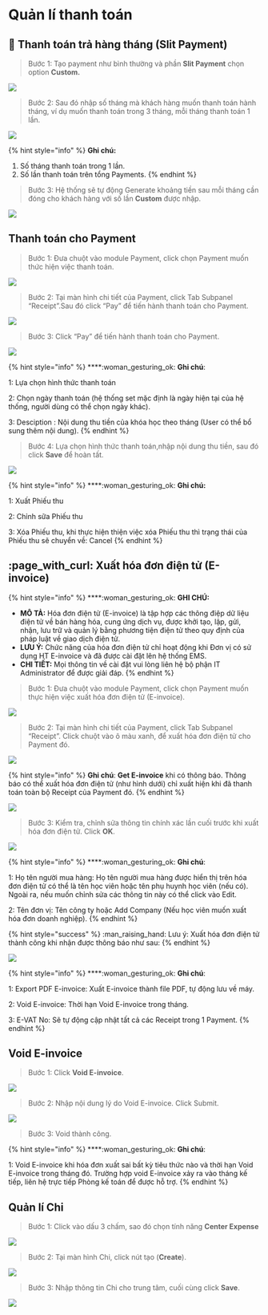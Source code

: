 # Quản lí thanh toán

##

##

:dart: Thanh toán trả hàng tháng (Slit Payment)
-----------------------------------------------

> Bước 1: Tạo payment như bình thường và phần **Slit Payment** chọn option **Custom.**

![](../.gitbook/assets/slitpayment.png)

> Bước 2: Sau đó nhập số tháng mà khách hàng muốn thanh toán hành tháng, ví dụ muốn thanh toán trong 3 tháng, mỗi tháng thanh toán 1 lần.

![](../.gitbook/assets/sliipay2.png)

{% hint style="info" %}
**Ghi chú:**

1. Số tháng thanh toán trong 1 lần.
2. Số lần thanh toán trên tổng Payments.
{% endhint %}

> Bước 3: Hệ thống sẽ tự động Generate khoảng tiền sau mỗi tháng cần đóng cho khách hàng với  số lần **Custom** được nhập.

![](../.gitbook/assets/slipay.png)

## Thanh toán cho Payment

> Bước 1: Đưa chuột vào module Payment, click chọn Payment muốn thức hiện việc thanh toán.

![](../.gitbook/assets/ThanhToanChoPayment1.png)

> Bước 2: Tại màn hình chi tiết của Payment, click Tab Subpanel “Receipt”.Sau đó click “Pay” để tiến hành thanh toán cho Payment.

![](../.gitbook/assets/ThanhToanChoPayment2.png)

> Bước 3: Click “Pay” để tiến hành thanh toán cho Payment.

![](../.gitbook/assets/ThanhToanChoPayment3.png)

{% hint style="info" %}
****:woman\_gesturing\_ok: **Ghi chú**:

1: Lựa chọn hình thức thanh toán

2: Chọn ngày thanh toán (hệ thống set mặc định là ngày hiện tại của hệ thống, người dùng có thể chọn ngày khác).&#x20;

3: Desciption : Nội dung thu tiền của khóa học theo tháng (User có thể bổ sung thêm nội dung).
{% endhint %}

> Bước 4:&#x20;> Lựa chọn hình thức thanh toán,nhập nội dung thu tiền, sau đó click **Save** để hoàn tất.

![](../.gitbook/assets/ThanhToanChoPayment4.png)

{% hint style="info" %}
****:woman\_gesturing\_ok: **Ghi chú:**

1: Xuất Phiếu thu

2: Chỉnh sữa Phiếu thu

3: Xóa Phiếu thu, khi thực hiện thiện việc xóa Phiếu thu thì trạng thái của Phiếu thu sẽ chuyển về: Cancel
{% endhint %}

## :page\_with\_curl: Xuất hóa đơn điện tử (E-invoice)

{% hint style="info" %}
****:woman\_gesturing\_ok: **GHI CHÚ:**

* **MÔ TẢ:** Hóa đơn điện tử (E-invoice) là tập hợp các thông điệp dữ liệu điện tử về bán hàng hóa, cung ứng dịch vụ, được khởi tạo, lập, gửi, nhận, lưu trữ và quản lý bằng phương tiện điện tử theo quy định của pháp luật về giao dịch điện tử.
* **LƯU Ý:** Chức năng của hóa đơn điện tử chỉ hoạt động khi Đơn vị có sử dụng HT E-invoice và đã được cài đặt lên hệ thống EMS.
* **CHI TIẾT:** Mọi thông tin về cài đặt vui lòng liên hệ bộ phận IT Administrator để được giải đáp.
{% endhint %}

> Bước 1: Đưa chuột vào module Payment, click chọn Payment muốn thực hiện việc xuất hóa đơn điện tử (E-invoice).

![](<../.gitbook/assets/image (81) (1).png>)

> Bước 2:&#x20;> Tại màn hình chi tiết của Payment, click Tab Subpanel “Receipt”. Click chuột vào ô màu xanh, để xuất hóa đơn điện tử cho Payment đó.

![](../.gitbook/assets/E-Invoice.jpg)

{% hint style="info" %}
**Ghi chú**: **Get E-invoice** khi có thông báo. Thông báo có thể xuất hóa đơn điện tử (như hình dưới) chỉ xuất hiện khi đã thanh toán toàn bộ Receipt của Payment đó.
{% endhint %}

![](<../.gitbook/assets/image (86).png>)

> Bước 3: Kiểm tra, chỉnh sửa thông tin chính xác lần cuối trước khi xuất hóa đơn điện tử. Click **OK**.

![](<../.gitbook/assets/image (92).png>)

{% hint style="info" %}
****:woman\_gesturing\_ok: **Ghi chú**:

1:  Họ tên người mua hàng: Họ tên người mua hàng được hiển thị trên hóa đơn điện tử có thể là tên học viên hoặc tên phụ huynh học viên (nếu có). Ngoài ra, nếu muốn chỉnh sửa các thông tin này có thể click vào Edit.

2: Tên đơn vị: Tên công ty hoặc Add Company (Nếu học viên muốn xuất hóa đơn doanh nghiệp).
{% endhint %}

{% hint style="success" %}
:man\_raising\_hand: Lưu ý: Xuất hóa đơn điện tử thành công khi nhận được thông báo như sau:
{% endhint %}

![](<../.gitbook/assets/image (93).png>)

{% hint style="info" %}
****:woman\_gesturing\_ok: **Ghi chú**:

1: Export PDF E-invoice: Xuất E-invoice thành file PDF, tự động lưu về máy.

2: Void E-invoice: Thời hạn Void E-invoice trong tháng.

3: E-VAT No: Sẽ tự động cập nhật tất cả các Receipt trong 1 Payment.
{% endhint %}

## Void E-invoice

> Bước 1: Click **Void E-invoice**.

![](<../.gitbook/assets/image (97).png>)

> Bước 2: Nhập nội dung lý do Void E-invoice. Click Submit.

![](<../.gitbook/assets/image (98).png>)

> Bước 3: Void thành công.

{% hint style="info" %}
****:woman\_gesturing\_ok: **Ghi chú**:

1: Void E-invoice khi hóa đơn xuất sai bất kỳ tiêu thức nào và thời hạn Void E-invoice trong tháng đó. Trường hợp void E-invoice xảy ra vào tháng kế tiếp, liên hệ trực tiếp Phòng kế toán để được hỗ trợ.
{% endhint %}

## Quản lí Chi

> Bước 1: Click vào dấu 3 chấm, sao đó chọn tính năng **Center Expense**

![](<../.gitbook/assets/1 (5).jpg>)

> Bước 2: Tại màn hình Chi, click nút tạo (**Create**).

![](<../.gitbook/assets/2 (5).jpg>)

> Bước 3: Nhập thông tin Chi cho trung tâm, cuối cùng click **Save**.

![](<../.gitbook/assets/3 (3).jpg>)
